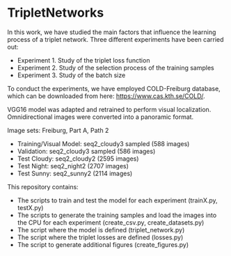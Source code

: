 # TripletNetworks
In this work, we have studied the main factors that influence the learning process of a triplet network.
Three different experiments have been carried out:
  - Experiment 1. Study of the triplet loss function
  - Experiment 2. Study of the selection process of the training samples
  - Experiment 3. Study of the batch size

To conduct the experiments, we have employed COLD-Freiburg database, which can be downloaded from here: https://www.cas.kth.se/COLD/.

VGG16 model was adapted and retrained to perform visual localization.
Omnidirectional images were converted into a panoramic format.

Image sets:
Freiburg, Part A, Path 2
- Training/Visual Model: seq2_cloudy3 sampled (588 images)
- Validation: seq2_cloudy3 sampled (586 images)
- Test Cloudy: seq2_cloudy2 (2595 images)
- Test Night: seq2_night2 (2707 images)
- Test Sunny: seq2_sunny2 (2114 images)

This repository contains:
  - The scripts to train and test the model for each experiment (trainX.py, testX.py)
  - The scripts to generate the training samples and load the images into the CPU for each experiment (create_csv.py, create_datasets.py)
  - The script where the model is defined (triplet_network.py)
  - The script where the triplet losses are defined (losses.py)
  - The script to generate additional figures (create_figures.py) 

